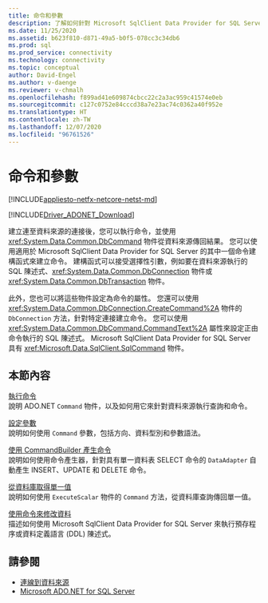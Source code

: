 ```yaml
---
title: 命令和參數
description: 了解如何針對 Microsoft SqlClient Data Provider for SQL Server 使用 Command 物件來執行命令，並從資料來源傳回結果。
ms.date: 11/25/2020
ms.assetid: b623f810-d871-49a5-b0f5-078cc3c34db6
ms.prod: sql
ms.prod_service: connectivity
ms.technology: connectivity
ms.topic: conceptual
author: David-Engel
ms.author: v-daenge
ms.reviewer: v-chmalh
ms.openlocfilehash: f899ad41e609874cbcc22c2a3ac959c41574e0eb
ms.sourcegitcommit: c127c0752e84cccd38a7e23ac74c0362a40f952e
ms.translationtype: HT
ms.contentlocale: zh-TW
ms.lasthandoff: 12/07/2020
ms.locfileid: "96761526"
---
```

# <a name="commands-and-parameters"></a>命令和參數

[!INCLUDE[appliesto-netfx-netcore-netst-md](../../includes/appliesto-netfx-netcore-netst-md.md)]

[!INCLUDE[Driver_ADONET_Download](../../includes/driver_adonet_download.md)]

建立連至資料來源的連接後，您可以執行命令，並使用 <xref:System.Data.Common.DbCommand> 物件從資料來源傳回結果。 您可以使用適用於 Microsoft SqlClient Data Provider for SQL Server 的其中一個命令建構函式來建立命令。 建構函式可以接受選擇性引數，例如要在資料來源執行的 SQL 陳述式、<xref:System.Data.Common.DbConnection> 物件或 <xref:System.Data.Common.DbTransaction> 物件。

此外，您也可以將這些物件設定為命令的屬性。 您還可以使用 <xref:System.Data.Common.DbConnection.CreateCommand%2A> 物件的 `DbConnection` 方法，針對特定連接建立命令。 您可以使用 <xref:System.Data.Common.DbCommand.CommandText%2A> 屬性來設定正由命令執行的 SQL 陳述式。 Microsoft SqlClient Data Provider for SQL Server 具有 <xref:Microsoft.Data.SqlClient.SqlCommand> 物件。

## <a name="in-this-section"></a>本節內容

[執行命令](execute-command.md)  
說明 ADO.NET `Command` 物件，以及如何用它來針對資料來源執行查詢和命令。

[設定參數](configure-parameters.md)  
說明如何使用 `Command` 參數，包括方向、資料型別和參數語法。

[使用 CommandBuilder 產生命令](generate-commands-with-commandbuilders.md)  
說明如何使用命令產生器，針對具有單一資料表 SELECT 命令的 `DataAdapter` 自動產生 INSERT、UPDATE 和 DELETE 命令。

[從資料庫取得單一值](obtain-single-value-from-database.md)  
說明如何使用 `ExecuteScalar` 物件的 `Command` 方法，從資料庫查詢傳回單一值。

[使用命令來修改資料](use-commands-to-modify-data.md)  
描述如何使用 Microsoft SqlClient Data Provider for SQL Server 來執行預存程序或資料定義語言 (DDL) 陳述式。

## <a name="see-also"></a>請參閱

- [連線到資料來源](connecting-to-data-source.md)
- [Microsoft ADO.NET for SQL Server](microsoft-ado-net-sql-server.md)
